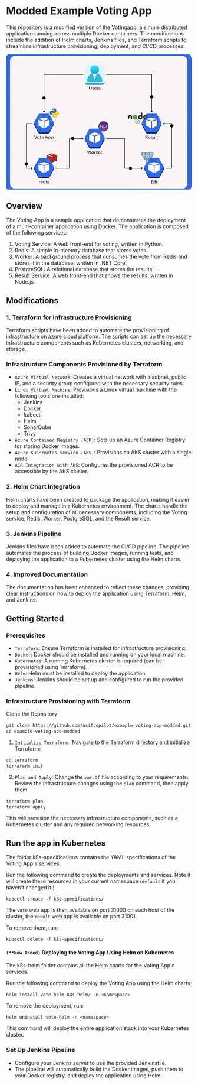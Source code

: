 # Modded Example Voting App
This repository is a modified version of the [Votingapp](https://github.com/dockersamples/example-voting-app), a simple distributed application running across multiple Docker containers. The modifications include the addition of Helm charts, Jenkins files, and Terraform scripts to streamline infrastructure provisioning, deployment, and CI/CD processes.

![Architecture diagram](voting-app-img.gif)
## Overview

The Voting App is a sample application that demonstrates the deployment of a multi-container application using Docker. The application is composed of the following services:

1. Voting Service: A web front-end for voting, written in Python.
2. Redis: A simple in-memory database that stores votes.
3. Worker: A background process that consumes the vote from Redis and stores it in the database, written in .NET Core.
4. PostgreSQL: A relational database that stores the results.
5. Result Service: A web front-end that shows the results, written in Node.js.

## Modifications
### 1. Terraform for Infrastructure Provisioning

Terraform scripts have been added to automate the provisioning of infrastructure on azure cloud platform. The scripts can set up the necessary infrastructure components such as Kubernetes clusters, networking, and storage.

### Infrastructure Components Provisioned by Terraform
- `Azure Virtual Network`: Creates a virtual network with a subnet, public IP, and a security group configured with the necessary security rules.
- `Linux Virtual Machine`: Provisions a Linux virtual machine with the following tools pre-installed:
    - Jenkins
    - Docker
    - kubectl
    - Helm
    - SonarQube
    - Trivy
- `Azure Container Registry (ACR)`: Sets up an Azure Container Registry for storing Docker images.
- `Azure Kubernetes Service (AKS)`: Provisions an AKS cluster with a single node.
- `ACR Integration with AKS`: Configures the provisioned ACR to be accessible by the AKS cluster.



### 2. Helm Chart Integration
Helm charts have been created to package the application, making it easier to deploy and manage in a Kubernetes environment. The charts handle the setup and configuration of all necessary components, including the Voting service, Redis, Worker, PostgreSQL, and the Result service.

### 3. Jenkins Pipeline
Jenkins files have been added to automate the CI/CD pipeline. The pipeline automates the process of building Docker images, running tests, and deploying the application to a Kubernetes cluster using the Helm charts.

### 4. Improved Documentation
The documentation has been enhanced to reflect these changes, providing clear instructions on how to deploy the application using Terraform, Helm, and Jenkins.

## Getting Started
### Prerequisites
- `Terraform`: Ensure Terraform is installed for infrastructure provisioning.
- `Docker`: Docker should be installed and running on your local machine.
- `Kubernetes`: A running Kubernetes cluster is required (can be provisioned using Terraform).
- `Helm`: Helm must be installed to deploy the application.
- `Jenkins`: Jenkins should be set up and configured to run the provided pipeline.


### Infrastructure Provisioning with Terraform

 Clone the Repository
 ```shell
 git clone https://github.com/asifcopilot/example-voting-app-modded.git
cd example-voting-app-modded
```

1. `Initialize Terraform` :  Navigate to the Terraform directory and initialize Terraform:

```shell
cd terraform
terraform init
```
2. `Plan and Apply`: Change the `var.tf` file according to your requirements. Review the infrastructure changes using the `plan` command, then apply them

```shell
terraform plan
terraform apply
```
This will provision the necessary infrastructure components, such as a Kubernetes cluster and any required networking resources.


## Run the app in Kubernetes

The folder k8s-specifications contains the YAML specifications of the Voting App's services.

Run the following command to create the deployments and services. Note it will create these resources in your current namespace (`default` if you haven't changed it.)

```shell
kubectl create -f k8s-specifications/
```

The `vote` web app is then available on port 31000 on each host of the cluster, the `result` web app is available on port 31001.

To remove them, run:

```shell
kubectl delete -f k8s-specifications/
```
#### `(**New Added)` Deploying the Voting App Using Helm on Kubernetes

The k8s-helm folder contains all the Helm charts for the Voting App's services.

Run the following command to deploy the Voting App using the Helm charts:
```shell
helm install vote-helm k8s-helm/ -n <namespace>
```
To remove the deployment, run:

```shell
helm uninstall vote-helm -n <namespace>
```
This command will deploy the entire application stack into your Kubernetes cluster.


### Set Up Jenkins Pipeline
- Configure your Jenkins server to use the provided Jenkinsfile.
- The pipeline will automatically build the Docker images, push them to your Docker registry, and deploy the application using Helm.


